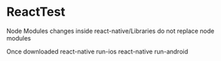 # ReactTest
Node Modules changes inside react-native/Libraries
do not replace node modules

Once downloaded
react-native run-ios
react-native run-android


